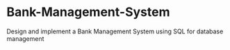 # Bank-Management-System
Design and implement a Bank Management System using SQL for database management

